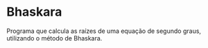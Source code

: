 # Bhaskara
Programa que calcula as raízes de uma equação de segundo graus, utilizando o método de Bhaskara.
